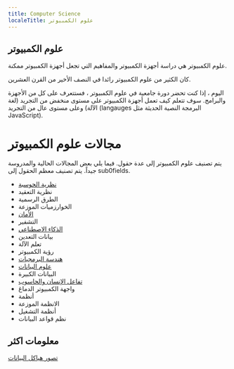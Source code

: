 ```yaml
---
title: Computer Science
localeTitle: علوم الكمبيوتر
---
```

## علوم الكمبيوتر

علوم الكمبيوتر هي دراسة أجهزة الكمبيوتر والمفاهيم التي تجعل أجهزة الكمبيوتر ممكنة.

كان الكثير من علوم الكمبيوتر رائدا في النصف الأخير من القرن العشرين.

اليوم ، إذا كنت تحضر دورة جامعية في علوم الكمبيوتر ، فستتعرف على كل من الأجهزة والبرامج. سوف تتعلم كيف تعمل أجهزة الكمبيوتر على مستوى منخفض من التجريد (لغة الآلة) وعلى مستوى عال من التجريد (langauges البرمجة النصية الحديثة مثل JavaScript).

# مجالات علوم الكمبيوتر

يتم تصنيف علوم الكمبيوتر إلى عدة حقول. فيما يلي بعض المجالات الحالية والمدروسة جيداً. يتم تصنيف معظم الحقول إلى sub0fields.

*   [نظرية الحوسبة](https://en.wikipedia.org/wiki/Theory_of_computation)
*   نظرية التعقيد
*   الطرق الرسمية
*   الخوارزميات الموزعة
*   [الأمان](https://en.wikipedia.org/wiki/Computer_security)
*   التشفير
*   [الذكاء الاصطناعي](https://en.wikipedia.org/wiki/Artificial_intelligence)
*   بيانات التعدين
*   تعلم الآلة
*   رؤية الكمبيوتر
*   [هندسة البرمجيات](https://en.wikipedia.org/wiki/Software_engineering)
*   [علوم البيانات](https://en.wikipedia.org/wiki/Data_science)
*   البيانات الكبيرة
*   [تفاعل الإنسان والحاسوب](https://en.wikipedia.org/wiki/Human%E2%80%93computer_interaction)
*   واجهة الكمبيوتر الدماغ
*   أنظمة
*   الانظمة الموزعة
*   أنظمة التشغيل
*   نظم قواعد البيانات

## معلومات اكثر

[تصور هياكل البيانات](http://www.cs.usfca.edu/~galles/JavascriptVisual/Algorithms.html)